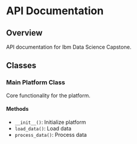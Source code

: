 # API Documentation

## Overview

API documentation for Ibm Data Science Capstone.

## Classes

### Main Platform Class

Core functionality for the platform.

#### Methods
- `__init__()`: Initialize platform
- `load_data()`: Load data
- `process_data()`: Process data
